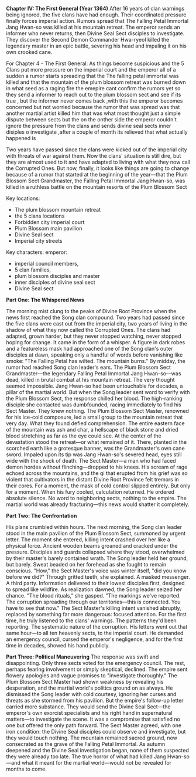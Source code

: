 **Chapter IV: The First General (Year 1364)** After 16 years of clan warnings being ignored, the five clans have had enough. Their coordinated pressure finally forces imperial action. Rumors spread that The Falling Petal Immortal Jang Hwan-so was killed at his mountain retreat. The emperor sends an informer who never returns, then Divine Seal Sect disciples to investigate. They discover the Second Demon Commander Hwa-ryeol killed the legendary master in an epic battle, severing his head and impaling it on his own crooked cane.

For Chapter 4 - The First General:
As things become suspicious and the 5 Clans put more pressure on the imperial court and the emperor all of a sudden a rumor starts spreading that the The falling petal immortal was killed and that the mountain of the plum blossom retreat was burned down in what seed as a raging fire the emepire cant confirm the rumors yet so they send a informer to reach out to the plum blossom sect and  see if its true , but the informer never comes back ,with this the emperor becomes concerned but not worried because the rumor that was spread was that another martial artist killed him that was what most thought just a simple dispute between sects but the on the onther side the emperor couldn't ignore the pressure from the clans and sends divine seal sects inner disiples o investigate ,after a couple of month its relieved that what actually happened is 

Two years have passed since the clans were kicked out of the imperial city with threats of war against them. Now the clans' situation is still dire, but they are almost used to it and have adapted to living with what they now call the Corrupted Ones. But now, finally, it looks like things are going to change because of a rumor that started at the beginning of the year—that the Plum Blossom Sect Grandmaster, the Falling Petal Immortal Jang Hwan-so, was killed in a ruthless battle on the mountain resorts of the Plum Blossom Sect

Key locations: 
- The plum blossom mountain retreat  
- the 5 clans locations 
- Forbidden city imperial court 
- Plum Blossom main pavilion
- Divine Seal sect
- Imperial city streets

Key characters: emperor:
- imperial council members, 
- 5 clan families, 
- plum blossom disciples and master
- inner disciples of divine seal sect
- Divine Seal sect


**Part One: The Whispered News**

The morning mist clung to the peaks of Divine Root Province when the news first reached the Song clan compound. Two years had passed since the five clans were cast out from the imperial city, two years of living in the shadow of what they now called the Corrupted Ones. The clans had adapted, grown harder, but they never stopped watching, never stopped hoping for change.
It came in the form of a whisper.
A figure in dark robes and a featureless mask had approached one of the Song clan's outer disciples at dawn, speaking only a handful of words before vanishing like smoke: "The Falling Petal has wilted. The mountain burns."
By midday, the rumor had reached Song clan leader's ears. The Plum Blossom Sect Grandmaster—the legendary Falling Petal Immortal Jang Hwan-so—was dead, killed in brutal combat at his mountain retreat. The very thought seemed impossible. Jang Hwan-so had been untouchable for decades, a pillar of the martial world.
But when the Song leader sent word to verify with the Plum Blossom Sect, the response chilled her blood. The high-ranking disciple she contacted was dumbfounded, racing immediately to find his Sect Master. They knew nothing.
The Plum Blossom Sect Master, renowned for his ice-cold composure, led a small group to the mountain retreat that very day. What they found defied comprehension. The entire eastern face of the mountain was ash and char, a hellscape of black stone and dried blood stretching as far as the eye could see. At the center of the devastation stood the retreat—or what remained of it.
There, planted in the scorched earth like a grotesque banner, was the Grandmaster's own cane sword. Impaled upon its tip was Jang Hwan-so's severed head, eyes still wide with the shock of death.
The Sect Master—a man who had faced demon hordes without flinching—dropped to his knees. His scream of rage echoed across the mountains, and the qi that erupted from his grief was so violent that cultivators in the distant Divine Root Province felt tremors in their cores. For a moment, the mask of cold control slipped entirely.
But only for a moment. When his fury cooled, calculation returned. He ordered absolute silence. No word to neighboring sects, nothing to the empire. The martial world was already fracturing—this news would shatter it completely.

**Part Two: The Confrontation**

His plans crumbled within hours.
The next morning, the Song clan leader stood in the main pavilion of the Plum Blossom Sect, summoned by urgent letter. The moment she entered, killing intent crashed over her like a physical force. Ancient wooden beams groaned and cracked under the pressure. Disciples and guards collapsed where they stood, overwhelmed by their master's barely contained wrath.
The Song leader held her ground, but barely. Sweat beaded on her forehead as she fought to remain conscious.
"How," the Sect Master's voice was winter itself, "did you know before we did?"
Through gritted teeth, she explained. A masked messenger. A third party. Information delivered to their lowest disciples first, designed to spread like wildfire.
As realization dawned, the Song leader seized her chance. "The blood rituals," she gasped. "The markings we've reported. The corruption spreading through our territories—this is connected. You have to see that now."
The Sect Master's killing intent vanished abruptly, replaced by something far more dangerous: focused attention. For the first time, he truly listened to the clans' warnings. The patterns they'd been reporting. The systematic nature of the corruption.
His letters went out that same hour—to all ten heavenly sects, to the imperial court. He demanded an emergency council, cursed the emperor's negligence, and for the first time in decades, showed his hand publicly.

**Part Three: Political Maneuvering**
The response was swift and disappointing. Only three sects voted for the emergency council. The rest, perhaps fearing involvement or simply skeptical, declined. The empire sent flowery apologies and vague promises to "investigate thoroughly."
The Plum Blossom Sect Master had shown weakness by revealing his desperation, and the martial world's politics ground on as always. He dismissed the Song leader with cold courtesy, ignoring her curses and threats as she stormed from his pavilion.
But the empire's follow-up letter carried more substance. They would send the Divine Seal Sect—the emperor's own exorcist specialists and his right hand in supernatural matters—to investigate the scene. It was a compromise that satisfied no one but offered the only path forward.
The Sect Master agreed, with one iron condition: the Divine Seal disciples could observe and investigate, but they would touch nothing. The mountain remained sacred ground, now consecrated as the grave of the Falling Petal Immortal.
As autumn deepened and the Divine Seal investigation began, none of them suspected they were already too late. The true horror of what had killed Jang Hwan-so—and what it meant for the martial world—would not be revealed for months to come.


